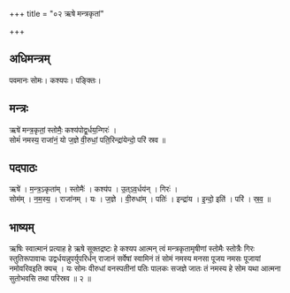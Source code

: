 +++
title = "०२ ऋषे मन्त्रकृतां"

+++
## अधिमन्त्रम्
पवमानः सोमः। कश्यपः। पङ्क्तिः।

## मन्त्रः
ऋषे॑ मन्त्र॒कृतां॒ स्तोमैः॒ कश्य॑पोद्व॒र्धय॒न्गिरः॑ ।  
सोमं॑ नमस्य॒ राजा॑नं॒ यो ज॒ज्ञे वी॒रुधां॒ पति॒रिन्द्रा॑येन्दो॒ परि॑ स्रव ॥

## पदपाठः
ऋषे॑ । म॒न्त्र॒ऽकृता॑म् । स्तोमैः॑ । कश्य॑प । उ॒त्ऽव॒र्धय॑न् । गिरः॑ ।  
सोम॑म् । न॒म॒स्य॒ । राजा॑नम् । यः । ज॒ज्ञे । वी॒रुधा॑म् । पतिः॑ । इन्द्रा॑य । इ॒न्दो॒ इति॑ । परि॑ । स्र॒व॒ ॥

## भाष्यम्
ऋषिः स्वात्मानं प्रत्याह हे ऋषे सूक्तद्रष्टः हे कश्यप आत्मन् त्वं मन्त्रकृतामृषीणां स्तोमैः स्तोत्रैः गिरः स्तुतिरूपावाचः उद्वर्धयन्नुपर्युपरिर्धन् राजानं सर्वेषां स्वामिनं तं सोमं नमस्य मनसा पूजय नमसः पूजायां नमोवरिवइति क्यच् । यः सोमः वीरुधां वनस्पतीनां पतिः पालकः सजज्ञे जातः तं नमस्य हे सोम यथा आत्मना सुतोभवसि तथा परिस्रव ॥ २ ॥